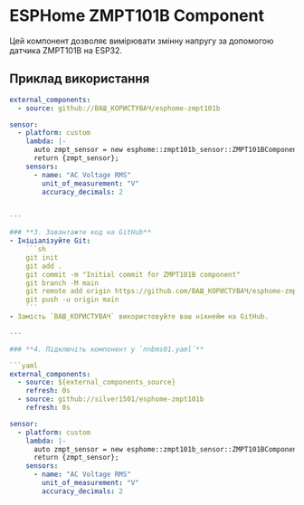 # ESPHome ZMPT101B Component

Цей компонент дозволяє вимірювати змінну напругу за допомогою датчика ZMPT101B на ESP32.

## Приклад використання

```yaml
external_components:
  - source: github://ВАШ_КОРИСТУВАЧ/esphome-zmpt101b

sensor:
  - platform: custom
    lambda: |-
      auto zmpt_sensor = new esphome::zmpt101b_sensor::ZMPT101BComponent(36);
      return {zmpt_sensor};
    sensors:
      - name: "AC Voltage RMS"
        unit_of_measurement: "V"
        accuracy_decimals: 2


---

### **3. Завантажте код на GitHub**
- Ініціалізуйте Git:
    ```sh
    git init
    git add .
    git commit -m "Initial commit for ZMPT101B component"
    git branch -M main
    git remote add origin https://github.com/ВАШ_КОРИСТУВАЧ/esphome-zmpt101b.git
    git push -u origin main
    ```
- Замість `ВАШ_КОРИСТУВАЧ` використовуйте ваш нікнейм на GitHub.

---

### **4. Підключіть компонент у `nnbms01.yaml`**

```yaml
external_components:
  - source: ${external_components_source}
    refresh: 0s
  - source: github://silver1501/esphome-zmpt101b
    refresh: 0s

sensor:
  - platform: custom
    lambda: |-
      auto zmpt_sensor = new esphome::zmpt101b_sensor::ZMPT101BComponent(36);  // GPIO36
      return {zmpt_sensor};
    sensors:
      - name: "AC Voltage RMS"
        unit_of_measurement: "V"
        accuracy_decimals: 2
